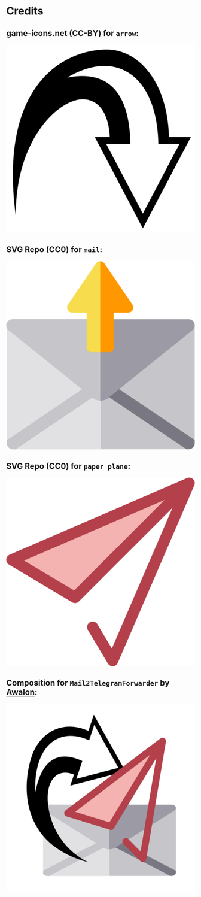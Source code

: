 # Credits
## game-icons.net (CC-BY) for `arrow`:
[![lob arrow](source/lob-arrow-svgrepo-com.svg)](https://www.svgrepo.com/svg/321066/lob-arrow)
## SVG Repo (CC0) for `mail`:
[![mail](source/mail-svgrepo-com.svg)](https://www.svgrepo.com/svg/246368/mail)
## SVG Repo (CC0) for `paper plane`:
[![paper plane](source/paper-plane-svgrepo-com.svg)](https://www.svgrepo.com/svg/193985/paper-plane)
## Composition for `Mail2TelegramForwarder` by [Awalon](https://github.com/awalon/):
[![Mail2TelegramForwarder](Mail2TelegramForwarder-Bot.svg)](https://github.com/awalon/MailToTelegramForwarder)